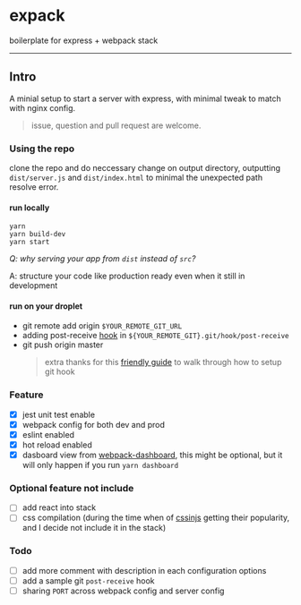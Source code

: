# expack

boilerplate for express + webpack stack

---

## Intro

A minial setup to start a server with express, with minimal tweak to match with nginx config.

> issue, question and pull request are welcome.

### Using the repo

clone the repo and do neccessary change on output directory, outputting `dist/server.js` and `dist/index.html` to minimal the unexpected path resolve error.

#### run locally

```
yarn
yarn build-dev
yarn start
```

_Q: why serving your app from `dist` instead of `src`?_

A: structure your code like production ready even when it still in development

#### run on your droplet

- git remote add origin `$YOUR_REMOTE_GIT_URL`
- adding post-receive [hook](https://git-scm.com/book/en/v2/Customizing-Git-Git-Hooks) in `${YOUR_REMOTE_GIT}.git/hook/post-receive`
- git push origin master
  > extra thanks for this [friendly guide](https://medium.com/@aunnnn/automate-digitalocean-deployment-for-node-js-with-git-and-pm2-67a3cfa7a02b) to walk through how to setup git hook

### Feature

- [x] jest unit test enable
- [x] webpack config for both dev and prod
- [x] eslint enabled
- [x] hot reload enabled
- [x] dasboard view from [webpack-dashboard](https://github.com/FormidableLabs/webpack-dashboard), this might be optional, but it will only happen if you run `yarn dashboard`

### Optional feature not include

- [ ] add react into stack
- [ ] css compilation (during the time when of [cssinjs](https://github.com/cssinjs) getting their popularity, and I decide not include it in the stack)

### Todo

- [ ] add more comment with description in each configuration options
- [ ] add a sample git `post-receive` hook
- [ ] sharing `PORT` across webpack config and server config
